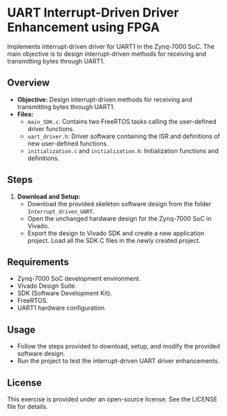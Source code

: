 # UART Interrupt-Driven Driver Enhancement using FPGA

Implements interrupt-driven driver for UART1 in the Zynq-7000 SoC. The main objective is to design interrupt-driven methods for receiving and transmitting bytes through UART1.

## Overview

- **Objective:** Design interrupt-driven methods for receiving and transmitting bytes through UART1.
- **Files:**
  - `main_SDK.c`: Contains two FreeRTOS tasks calling the user-defined driver functions.
  - `uart_driver.h`: Driver software containing the ISR and definitions of new user-defined functions.
  - `initialization.c` and `initialization.h`: Initialization functions and definitions.

## Steps

1. **Download and Setup:**
   - Download the provided skeleton software design from the folder `Interrupt_driven_UART`.
   - Open the unchanged hardware design for the Zynq-7000 SoC in Vivado.
   - Export the design to Vivado SDK and create a new application project. Load all the SDK C files in the newly created project.

## Requirements

- Zynq-7000 SoC development environment.
- Vivado Design Suite.
- SDK (Software Development Kit).
- FreeRTOS.
- UART1 hardware configuration.

## Usage

- Follow the steps provided to download, setup, and modify the provided software design.
- Run the project to test the interrupt-driven UART driver enhancements.

## License

This exercise is provided under an open-source license. See the LICENSE file for details.

